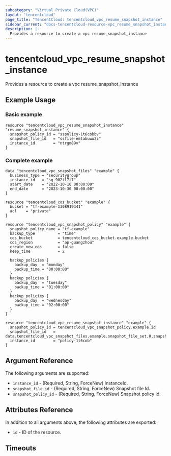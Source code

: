 ```yaml
---
subcategory: "Virtual Private Cloud(VPC)"
layout: "tencentcloud"
page_title: "TencentCloud: tencentcloud_vpc_resume_snapshot_instance"
sidebar_current: "docs-tencentcloud-resource-vpc_resume_snapshot_instance"
description: |-
  Provides a resource to create a vpc resume_snapshot_instance
---
```


# tencentcloud_vpc_resume_snapshot_instance

Provides a resource to create a vpc resume_snapshot_instance

## Example Usage

### Basic example

```hcl
resource "tencentcloud_vpc_resume_snapshot_instance" "resume_snapshot_instance" {
  snapshot_policy_id = "sspolicy-1t6cobbv"
  snapshot_file_id   = "ssfile-emtabuwu2z"
  instance_id        = "ntrgm89v"
}
```

### Complete example

```hcl
data "tencentcloud_vpc_snapshot_files" "example" {
  business_type = "securitygroup"
  instance_id   = "sg-902tl7t7"
  start_date    = "2022-10-10 00:00:00"
  end_date      = "2023-10-30 00:00:00"
}

resource "tencentcloud_cos_bucket" "example" {
  bucket = "tf-example-1308919341"
  acl    = "private"
}

resource "tencentcloud_vpc_snapshot_policy" "example" {
  snapshot_policy_name = "tf-example"
  backup_type          = "time"
  cos_bucket           = tencentcloud_cos_bucket.example.bucket
  cos_region           = "ap-guangzhou"
  create_new_cos       = false
  keep_time            = 2

  backup_policies {
    backup_day  = "monday"
    backup_time = "00:00:00"
  }
  backup_policies {
    backup_day  = "tuesday"
    backup_time = "01:00:00"
  }
  backup_policies {
    backup_day  = "wednesday"
    backup_time = "02:00:00"
  }
}

resource "tencentcloud_vpc_resume_snapshot_instance" "example" {
  snapshot_policy_id = tencentcloud_vpc_snapshot_policy.example.id
  snapshot_file_id   = data.tencentcloud_vpc_snapshot_files.example.snapshot_file_set.0.snapshot_file_id
  instance_id        = "policy-1t6cob"
}
```

## Argument Reference

The following arguments are supported:

* `instance_id` - (Required, String, ForceNew) InstanceId.
* `snapshot_file_id` - (Required, String, ForceNew) Snapshot file Id.
* `snapshot_policy_id` - (Required, String, ForceNew) Snapshot policy Id.

## Attributes Reference

In addition to all arguments above, the following attributes are exported:

* `id` - ID of the resource.



## Timeouts

<no value>


